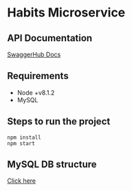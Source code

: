 # Habits Microservice

## API Documentation

[SwaggerHub Docs](https://app.swaggerhub.com/apis/jinigoe/habits)

## Requirements

- Node +v8.1.2
- MySQL

## Steps to run the project

```shell
npm install
npm start
```

## MySQL DB structure

[Click here](config/db-structure.sql)